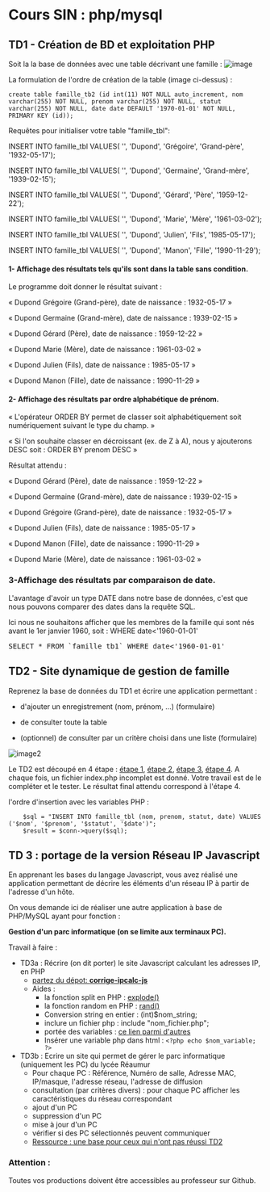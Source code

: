 # Cours SIN : php/mysql

## TD1 - Création de BD et exploitation PHP
Soit la la base de données avec une table décrivant une famille :
![image](https://github.com/sinbrive/php-mysl-TD-prof/blob/master/tables_a_realiser.png)

La formulation de l'ordre de création de la table (image ci-dessus) :
```lanagage sql:
create table famille_tb2 (id int(11) NOT NULL auto_increment, nom varchar(255) NOT NULL, prenom varchar(255) NOT NULL, statut varchar(255) NOT NULL, date date DEFAULT '1970-01-01' NOT NULL, PRIMARY KEY (id));
```

Requêtes pour initialiser votre table "famille_tbl":

INSERT INTO famille_tbl VALUES( '', 'Dupond', 'Grégoire', 'Grand-père', '1932-05-17');

INSERT INTO famille_tbl VALUES( '', 'Dupond', 'Germaine', 'Grand-mère', '1939-02-15');

INSERT INTO famille_tbl VALUES( '', 'Dupond', 'Gérard', 'Père', '1959-12-22');

INSERT INTO famille_tbl VALUES( '', 'Dupond', 'Marie', 'Mère', '1961-03-02');

INSERT INTO famille_tbl VALUES( '', 'Dupond', 'Julien', 'Fils', '1985-05-17');

INSERT INTO famille_tbl VALUES( '', 'Dupond', 'Manon', 'Fille', '1990-11-29');

#### 1- Affichage des résultats tels qu'ils sont dans la table sans condition.
  Le programme doit donner le résultat suivant :

« Dupond Grégoire (Grand-père), date de naissance : 1932-05-17 »

« Dupond Germaine (Grand-mère), date de naissance : 1939-02-15 »

« Dupond Gérard (Père), date de naissance : 1959-12-22 »

« Dupond Marie (Mère), date de naissance : 1961-03-02 »

« Dupond Julien (Fils), date de naissance : 1985-05-17 »

« Dupond Manon (Fille), date de naissance : 1990-11-29 »

#### 2- Affichage des résultats par ordre alphabétique de prénom.
« L'opérateur ORDER BY permet de classer soit alphabétiquement soit numériquement suivant le type du champ. »

« Si l'on souhaite classer en décroissant (ex. de Z à A), nous  y ajouterons DESC soit : ORDER BY prenom DESC »

Résultat attendu :

« Dupond Gérard (Père), date de naissance : 1959-12-22 »

« Dupond Germaine (Grand-mère), date de naissance : 1939-02-15 »

« Dupond Grégoire (Grand-père), date de naissance : 1932-05-17 »

« Dupond Julien (Fils), date de naissance : 1985-05-17 »

« Dupond Manon (Fille), date de naissance : 1990-11-29 »

« Dupond Marie (Mère), date de naissance : 1961-03-02 »

### 3-Affichage des résultats par comparaison de date.
L'avantage d'avoir un type DATE dans notre base de données, c'est que nous pouvons comparer des dates dans la requête SQL.

Ici nous ne souhaitons afficher que les membres de la famille qui sont nés avant le 1er janvier 1960, soit : WHERE date<'1960-01-01'
<pre>SELECT * FROM `famille_tb1` WHERE date<'1960-01-01' </pre>


## TD2 - Site dynamique de gestion de famille
Reprenez la base de données du TD1 et écrire une application permettant :

- d'ajouter un enregistrement (nom, prénom, ...) (formulaire)

- de consulter toute la table

- (optionnel) de consulter par un critère choisi dans une liste (formulaire)

![image2](https://github.com/sinbrive/php-mysl-TD-prof/blob/master/exemple.png)

Le TD2 est découpé en 4 étape : [étape 1](https://github.com/sinbrive/php-mysql-TD-eleves/tree/master/TD2/etape1), [étape 2](https://github.com/sinbrive/php-mysql-TD-eleves/tree/master/TD2/etape2), [étape 3](https://github.com/sinbrive/php-mysql-TD-eleves/tree/master/TD2/etape3), [étape 4](https://github.com/sinbrive/php-mysql-TD-eleves/tree/master/TD2/etape4). A chaque fois, un fichier index.php incomplet est donné. Votre travail est de le compléter et le tester. Le résultat final attendu correspond à l'étape 4.

l'ordre d'insertion avec les variables PHP :
```language : php
    $sql = "INSERT INTO famille_tbl (nom, prenom, statut, date) VALUES ('$nom', '$prenom', '$statut', '$date')";
    $result = $conn->query($sql);
```


## TD 3 : portage de la version Réseau IP Javascript 

En apprenant les bases du langage Javascript, vous avez réalisé une application permettant de décrire les éléments d'un réseau IP à partir de l'adresse d'un hôte.

On vous demande ici de réaliser une autre application à base de PHP/MySQL ayant pour fonction :

**Gestion d'un parc informatique (on se limite aux terminaux PC).**

Travail à faire :
- TD3a : Récrire (on dit porter) le site Javascript calculant les adresses IP, en PHP  
   - [partez du dépot: **corrige-ipcalc-js**](https://github.com/sinbrive/corrige-ipcalc-js)
   - Aides :
     - la fonction split en PHP : [explode()](https://www.w3schools.com/php/func_string_explode.asp)
     - la fonction random en PHP : [rand()](https://www.w3schools.com/php/func_math_rand.asp)
     - Conversion string en entier : (int)$nom_string;
     - inclure un fichier php : include "nom_fichier.php";
     - portée des variables : [ce lien parmi d'autres](https://www.pierre-giraud.com/php-mysql-apprendre-coder-cours/portee-variable-fonction)
     - Insérer une variable php dans html :  ``` <?php echo $nom_variable; ?> ``` 
- TD3b : Ecrire un site qui permet de gérer le parc informatique (uniquement les PC) du lycée Réaumur
   - Pour chaque PC : Référence, Numéro de salle, Adresse MAC, IP/masque, l'adresse réseau, l'adresse de diffusion
   - consultation (par critères divers) : pour chaque PC afficher les caractéristiques du réseau correspondant
   - ajout d'un PC
   - suppression d'un PC
   - mise à jour d'un PC
   - vérifier si des PC sélectionnés peuvent communiquer
   - [Ressource : une base pour ceux qui n'ont pas réussi TD2](/TD3/TD3b/td2_base.php)

### Attention :
Toutes vos productions doivent être accessibles au professeur sur Github.
